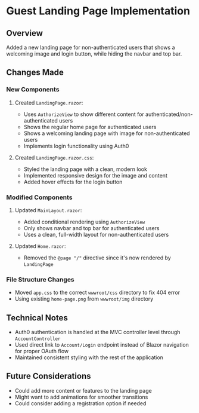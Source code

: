 # Guest Landing Page Implementation

## Overview
Added a new landing page for non-authenticated users that shows a welcoming image and login button, while hiding the navbar and top bar.

## Changes Made

### New Components
1. Created `LandingPage.razor`:
   - Uses `AuthorizeView` to show different content for authenticated/non-authenticated users
   - Shows the regular home page for authenticated users
   - Shows a welcoming landing page with image for non-authenticated users
   - Implements login functionality using Auth0

2. Created `LandingPage.razor.css`:
   - Styled the landing page with a clean, modern look
   - Implemented responsive design for the image and content
   - Added hover effects for the login button

### Modified Components
1. Updated `MainLayout.razor`:
   - Added conditional rendering using `AuthorizeView`
   - Only shows navbar and top bar for authenticated users
   - Uses a clean, full-width layout for non-authenticated users

2. Updated `Home.razor`:
   - Removed the `@page "/"` directive since it's now rendered by `LandingPage`

### File Structure Changes
- Moved `app.css` to the correct `wwwroot/css` directory to fix 404 error
- Using existing `home-page.png` from `wwwroot/img` directory

## Technical Notes
- Auth0 authentication is handled at the MVC controller level through `AccountController`
- Used direct link to `Account/Login` endpoint instead of Blazor navigation for proper OAuth flow
- Maintained consistent styling with the rest of the application

## Future Considerations
- Could add more content or features to the landing page
- Might want to add animations for smoother transitions
- Could consider adding a registration option if needed
